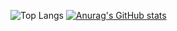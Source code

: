 ![Top Langs](https://github-readme-stats.vercel.app/api/top-langs/?username=hugongzi233) [![Anurag's GitHub stats](https://github-readme-stats.vercel.app/api?username=hugongzi233)](https://github.com/anuraghazra/github-readme-stats)
